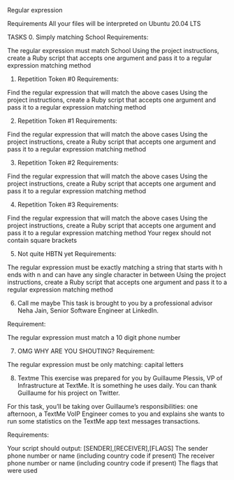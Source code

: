 Regular expression

Requirements
All your files will be interpreted on Ubuntu 20.04 LTS

TASKS
0. Simply matching School
  Requirements:

The regular expression must match School
Using the project instructions, create a Ruby script that accepts one argument and pass it to a regular expression matching method

1. Repetition Token #0
  Requirements:

Find the regular expression that will match the above cases
Using the project instructions, create a Ruby script that accepts one argument and pass it to a regular expression matching method

2. Repetition Token #1
  Requirements:

Find the regular expression that will match the above cases
Using the project instructions, create a Ruby script that accepts one argument and pass it to a regular expression matching method

3. Repetition Token #2
  Requirements:

Find the regular expression that will match the above cases
Using the project instructions, create a Ruby script that accepts one argument and pass it to a regular expression matching method

4. Repetition Token #3
  Requirements:

Find the regular expression that will match the above cases
Using the project instructions, create a Ruby script that accepts one argument and pass it to a regular expression matching method
Your regex should not contain square brackets

5. Not quite HBTN yet
  Requirements:

The regular expression must be exactly matching a string that starts with h ends with n and can have any single character in between
Using the project instructions, create a Ruby script that accepts one argument and pass it to a regular expression matching method

6. Call me maybe
  This task is brought to you by a professional advisor Neha Jain, Senior Software Engineer at LinkedIn.

Requirement:

The regular expression must match a 10 digit phone number

7. OMG WHY ARE YOU SHOUTING?
  Requirement:

The regular expression must be only matching: capital letters

8. Textme
  This exercise was prepared for you by Guillaume Plessis, VP of Infrastructure at TextMe. It is something he uses daily. You can thank Guillaume for his project on Twitter.

For this task, you’ll be taking over Guillaume’s responsibilities: one afternoon, a TextMe VoIP Engineer comes to you and explains she wants to run some statistics on the TextMe app text messages transactions.

Requirements:

Your script should output: [SENDER],[RECEIVER],[FLAGS]
The sender phone number or name (including country code if present)
The receiver phone number or name (including country code if present)
The flags that were used
